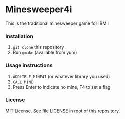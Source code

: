 # Minesweeper4i

This is the traditional minesweeper game for IBM i

### Installation 

1. `git clone` this repository
2. Run `gmake` (available from yum)

### Usage instructions

1. `ADDLIBLE MINE4I` (or whatever library you used)
2. `CALL MINE`    
3. Press Enter to indicate no mine, F4 to set a flag

### License

MIT License. See file LICENSE in root of this repository.
